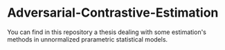 # Adversarial-Contrastive-Estimation
You can find in this repository a thesis dealing with some estimation's methods in unnormalized prarametric statistical models.
